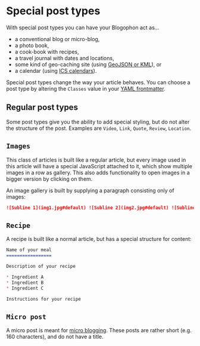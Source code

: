 Special post types
==================

With special post types you can have your Blogophon act as…

* a conventional blog or micro-blog,
* a photo book,
* a cook-book with recipes,
* a travel journal with dates and locations,
* some kind of geo-caching site (using [GeoJSON or KML](special-features.md)), or
* a calendar (using [ICS calendars](special-features.md)).

Special post types change the way your article behaves. You can choose a post type by altering the `Classes` value in your [YAML frontmatter](markdown.md).

Regular post types
------------------

Some post types give you the ability to add special styling, but do not alter the structure of the post. Examples are `Video`, `Link`, `Quote`, `Review`, `Location`.

`Images`
--------

This class of articles is built like a regular article, but every image used in this article will have a special JavaScript attached to it, which show multiple images in a row as gallery. This also adds functionality to open images in a bigger version by clicking on them.

An image gallery is built by supplying a paragraph consisting only of images:

```markdown
![Subline 1](img1.jpg#default) ![Subline 2](img2.jpg#default) ![Subline 3](img3.jpg#default)

```

`Recipe`
--------

A recipe is built like a normal article, but has a special structure for content:

```markdown
Name of your meal
=================

Description of your recipe

* Ingredient A
* Ingredient B
* Ingredient C

Instructions for your recipe

```

`Micro post`
--------

A micro post is meant for [micro blogging](https://en.wikipedia.org/wiki/Microblogging). These posts are rather short (e.g. 160 characters), and do not have a title.
